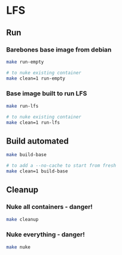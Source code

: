 # LFS

## Run
### Barebones base image from debian
```bash
make run-empty

# to nuke existing container
make clean=1 run-empty
```

### Base image built to run LFS
```bash
make run-lfs

# to nuke existing container
make clean=1 run-lfs
```

## Build automated
```bash
make build-base

# to add a --no-cache to start from fresh
make clean=1 build-base
```

## Cleanup
### Nuke all containers - danger!
```bash
make cleanup
```

### Nuke everything - danger!
```bash
make nuke
```

